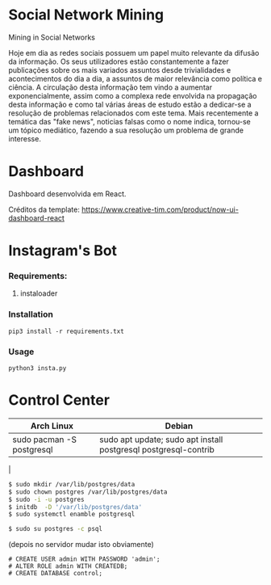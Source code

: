 # Social Network Mining

Mining in Social Networks

Hoje em dia as redes sociais possuem um papel muito relevante da difusão da informação. Os seus utilizadores estão constantemente a fazer publicações sobre os mais variados assuntos desde trivialidades e acontecimentos do dia a dia, a assuntos de maior relevância como política e ciência. A circulação desta informação tem vindo a aumentar exponencialmente, assim como a complexa rede envolvida na propagação desta informação e como tal várias áreas de estudo estão a dedicar-se a resolução de problemas relacionados com este tema. Mais recentemente a temática das "fake news", noticias falsas como o nome indica, tornou-se um tópico mediático, fazendo a sua resolução um problema de grande interesse.

# Dashboard

Dashboard desenvolvida em React.

Créditos da template: https://www.creative-tim.com/product/now-ui-dashboard-react


# Instagram's Bot

### Requirements:

1. instaloader
    

### Installation

`pip3 install -r requirements.txt `


### Usage

` python3 insta.py `


# Control Center
| Arch Linux | Debian |
| ---------- | ------ |
| sudo pacman -S postgresql | sudo apt update; sudo apt install postgresql postgresql-contrib
 |

 ```bash
 $ sudo mkdir /var/lib/postgres/data
 $ sudo chown postgres /var/lib/postgres/data
 $ sudo -i -u postgres
 $ initdb  -D '/var/lib/postgres/data'
 $ sudo systemctl enamble postgresql   
 ```


 ```bash
 $ sudo su postgres -c psql
 ```

 (depois no servidor mudar isto obviamente)
 ```postgres
 # CREATE USER admin WITH PASSWORD 'admin';
 # ALTER ROLE admin WITH CREATEDB; 
 # CREATE DATABASE control;
 ```